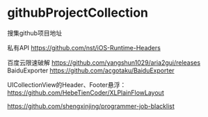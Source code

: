 # githubProjectCollection
搜集github项目地址

私有API https://github.com/nst/iOS-Runtime-Headers

百度云限速破解 https://github.com/yangshun1029/aria2gui/releases
BaiduExporter https://github.com/acgotaku/BaiduExporter

UICollectionView的Header、Footer悬浮：https://github.com/HebeTienCoder/XLPlainFlowLayout

https://github.com/shengxinjing/programmer-job-blacklist
